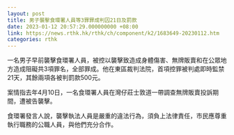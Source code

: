 ```yaml
---
layout: post
title: 男子襲擊食環署人員等3罪罪成判囚21日及罰款
date: 2023-01-12 20:57:29.000000000 +08:00
link: https://news.rthk.hk/rthk/ch/component/k2/1683649-20230112.htm
categories: rthk
---
```


一名男子早前襲擊食環署人員，被控以襲擊致造成身體傷害、無牌販賣和在公眾地方造成阻礙共3項罪名，全部罪成。他在東區裁判法院，首項控罪被判處即時監禁21天，其餘兩項各被判罰款500元。

案情指去年4月10日，一名食環署人員在灣仔莊士敦道一帶調查無牌販賣投訴期間，遭被告襲擊。

食環署發言人說，襲擊執法人員是嚴重的違法行為，須負上法律責任，市民應尊重執行職務的公職人員，與他們充分合作。
